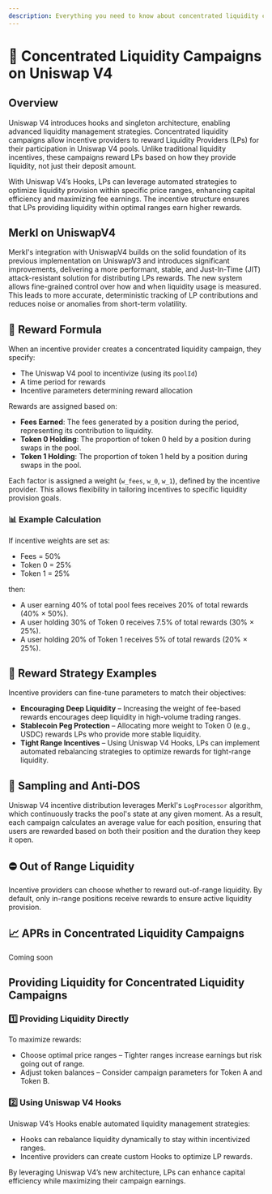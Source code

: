 ```yaml
---
description: Everything you need to know about concentrated liquidity campaigns on Uniswap V4
---
```


# 🦄 Concentrated Liquidity Campaigns on Uniswap V4

## Overview

Uniswap V4 introduces hooks and singleton architecture, enabling advanced liquidity management strategies. Concentrated liquidity campaigns allow incentive providers to reward Liquidity Providers (LPs) for their participation in Uniswap V4 pools. Unlike traditional liquidity incentives, these campaigns reward LPs based on how they provide liquidity, not just their deposit amount.

With Uniswap V4’s Hooks, LPs can leverage automated strategies to optimize liquidity provision within specific price ranges, enhancing capital efficiency and maximizing fee earnings. The incentive structure ensures that LPs providing liquidity within optimal ranges earn higher rewards.

## Merkl on UniswapV4

Merkl's integration with UniswapV4 builds on the solid foundation of its previous implementation on UniswapV3 and introduces significant improvements, delivering a more performant, stable, and Just-In-Time (JIT) attack-resistant solution for distributing LPs rewards. The new system allows fine-grained control over how and when liquidity usage is measured. This leads to more accurate, deterministic tracking of LP contributions and reduces noise or anomalies from short-term volatility.

## 🔢 Reward Formula

When an incentive provider creates a concentrated liquidity campaign, they specify:

- The Uniswap V4 pool to incentivize (using its `poolId`)
- A time period for rewards
- Incentive parameters determining reward allocation

Rewards are assigned based on:

- **Fees Earned**: The fees generated by a position during the period, representing its contribution to liquidity.
- **Token 0 Holding**: The proportion of token 0 held by a position during swaps in the pool.
- **Token 1 Holding**: The proportion of token 1 held by a position during swaps in the pool.

Each factor is assigned a weight (`w_fees`, `w_0`, `w_1`), defined by the incentive provider. This allows flexibility in tailoring incentives to specific liquidity provision goals.

### 📊 Example Calculation

If incentive weights are set as:

- Fees = 50%
- Token 0 = 25%
- Token 1 = 25%

then:

- A user earning 40% of total pool fees receives 20% of total rewards (40% × 50%).
- A user holding 30% of Token 0 receives 7.5% of total rewards (30% × 25%).
- A user holding 20% of Token 1 receives 5% of total rewards (20% × 25%).

## 🎯 Reward Strategy Examples

Incentive providers can fine-tune parameters to match their objectives:

- **Encouraging Deep Liquidity** – Increasing the weight of fee-based rewards encourages deep liquidity in high-volume trading ranges.
- **Stablecoin Peg Protection** – Allocating more weight to Token 0 (e.g., USDC) rewards LPs who provide more stable liquidity.
- **Tight Range Incentives** – Using Uniswap V4 Hooks, LPs can implement automated rebalancing strategies to optimize rewards for tight-range liquidity.

## 🚀 Sampling and Anti-DOS

Uniswap V4 incentive distribution leverages Merkl's `LogProcessor` algorithm, which continuously tracks the pool's state at any given moment. As a result, each campaign calculates an average value for each position, ensuring that users are rewarded based on both their position and the duration they keep it open.

## ⛔ Out of Range Liquidity

Incentive providers can choose whether to reward out-of-range liquidity. By default, only in-range positions receive rewards to ensure active liquidity provision.

## 📈 APRs in Concentrated Liquidity Campaigns

Coming soon

## Providing Liquidity for Concentrated Liquidity Campaigns

### 1️⃣ Providing Liquidity Directly

To maximize rewards:

- Choose optimal price ranges – Tighter ranges increase earnings but risk going out of range.
- Adjust token balances – Consider campaign parameters for Token A and Token B.

### 2️⃣ Using Uniswap V4 Hooks

Uniswap V4’s Hooks enable automated liquidity management strategies:

- Hooks can rebalance liquidity dynamically to stay within incentivized ranges.
- Incentive providers can create custom Hooks to optimize LP rewards.

By leveraging Uniswap V4’s new architecture, LPs can enhance capital efficiency while maximizing their campaign earnings.
